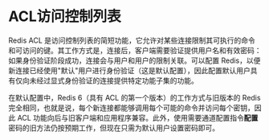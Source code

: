 # ACL访问控制列表

Redis ACL 是访问控制列表的简短功能，它允许对某些连接限制其可执行的命令和可访问的键。其工作方式是，连接后，客户端需要验证提供用户名和有效密码：如果身份验证阶段成功，连接会与用户和用户的限制关联。可以配置 Redis，以便新连接已经使用"默认"用户进行身份验证（这是默认配置），因此配置默认用户具有仅向未经过显式身份验证的连接提供特定功能子集的功能。

在默认配置中，Redis 6（具有 ACL 的第一个版本）的工作方式与旧版本的 Redis 完全相同，也就是说，每个新连接都能够调用每个可能的命令并访问每个密钥，因此 ACL 功能向后与旧客户端和应用程序兼容。此外，使用需要通道配置指令**配置**密码的旧方法仍按预期工作，但现在只需为默认用户设置密码即可。